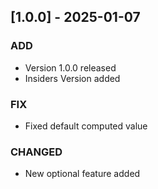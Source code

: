 ## [1.0.0] - 2025-01-07

### ADD
- <span class="mdx-badge mdx-badge--heart">Version 1.0.0 released</span>
- <span class="mdx-badge mdx-badge--right">Insiders Version added</span>

### FIX
- <span class="mdx-heart">Fixed default computed value</span>

### CHANGED
- <span class="mdx-heart">New optional feature added</span>
